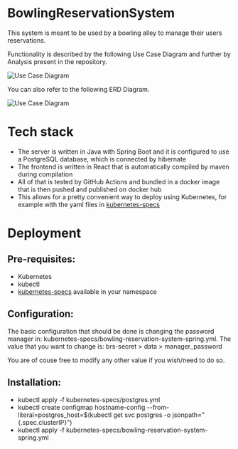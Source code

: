 # BowlingReservationSystem

This system is meant to be used by a bowling alley to manage their users reservations.

Functionality is described by the following Use Case Diagram and further by Analysis present in the repository.

![Use Case Diagram](https://drive.google.com/uc?export=view&id=1hj5hHYzzj_LsvGsLT8bA0t_EdzgbdIJz)

You can also refer to the following ERD Diagram.

![Use Case Diagram](https://drive.google.com/uc?export=view&id=1QyL_qiP26h3APjhSeEyRlHpTwHblvBV3)

# Tech stack

- The server is written in Java with Spring Boot and it is configured to use a PostgreSQL database, which is connected by hibernate
- The frontend is written in React that is automatically compiled by maven during compilation
- All of that is tested by GitHub Actions and bundled in a docker image that is then pushed and published on docker hub
- This allows for a pretty convenient way to deploy using Kubernetes, for example with the yaml files in <a href="https://github.com/RedDawe/BowlingReservationSystem/tree/main/kubernetes-specs">kubernetes-specs</a>

# Deployment

## Pre-requisites:
- Kubernetes
- kubectl
- <a href="https://github.com/RedDawe/BowlingReservationSystem/tree/main/kubernetes-specs">kubernetes-specs</a> available in your namespace 

## Configuration:
The basic configuration that should be done is changing the password manager in: kubernetes-specs/bowling-reservation-system-spring.yml.
The value that you want to change is: brs-secret > data > manager_password

You are of couse free to modify any other value if you wish/need to do so.

## Installation:
- kubectl apply -f kubernetes-specs/postgres.yml
- kubectl create configmap hostname-config --from-literal=postgres_host=$(kubectl get svc postgres -o jsonpath="{.spec.clusterIP}")
- kubectl apply -f kubernetes-specs/bowling-reservation-system-spring.yml
